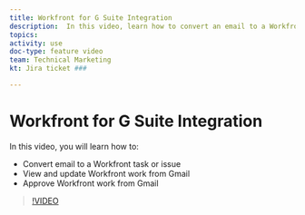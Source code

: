 ```yaml
---
title: Workfront for G Suite Integration
description:  In this video, learn how to convert an email to a Workfront task or issue, view and update Workfront work from Gmail, and approve Workfront work from Gmail.
topics:
activity: use
doc-type: feature video
team: Technical Marketing
kt: Jira ticket ###

---
```

# Workfront for G Suite Integration

In this video, you will learn how to:

* Convert email to a Workfront task or issue
* View and update Workfront work from Gmail
* Approve Workfront work from Gmail

>[!VIDEO](https://video.tv.adobe.com/v/335114/?quality=12)
